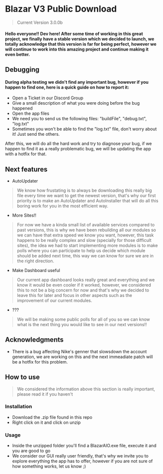 # Blazar V3 Public Download
> Current Version 3.0.0b

#### Hello everyone!! Dev here! After some time of working in this great project, we finally have a stable version which we decided to launch, we totally acknowledge that this version is far for being perfect, however we will continue to work into this amazing project and continue making it even better.

## Debugging

#### During alpha testing we didn't find any important bug, however if you happen to find one, here is a quick guide on how to report it:
- Open a Ticket in our Discord Group
- Give a small description of what you were doing before the bug happened
- Open the app files
- We need you to send us the following files: "buildFile", "debug.txt", "log.txt"
- Sometimes you won't be able to find the "log.txt" file, don't worry about it! Just send the others.


After this, we will do all the hard work and try to diagnose your bug, if we happen to find it as a really problematic bug, we will be updating the app with a hotfix for that.

## Next features

- AutoUpdater
> We know how frustating is to always be downloading this really big file every time we want to get the newest version, that's why our first priority is to make an AutoUpdater and AutoInstaller that will do all this boring work for you in the most efficient way.

- More Sites!!
> For now we have a kinda small list of available services compared to past versions, this is why we have been rebuilding all our modules so we can have that extra speed we know you want, however, this task happens to be really complex and slow (specially for those difficult sites), the idea we had to start implementing more modules is to make polls where you can participate to help us decide which module should be added next time, this way we can know for sure we are in the right direction.

- Make Dashboard useful
> Our current app dashboard looks really great and everything and we know it would be even cooler if it worked, however, we considered this to not be a big concern for now and that's why we decided to leave this for later and focus in other aspects such as the improvement of our current modules.

- ???
> We will be making some public polls for all of you so we can know what is the next thing you would like to see in our next versions!!

## Acknowledgments 

- There is a bug affecting Nike's genner that slowsdown the account generation, we are working on this and the next immeadiate patch will be a hotfix for this problem.

## How to use
> We considered the information above this section is really important, please read it if you haven't

### Installation
- Download the .zip file found in this repo
- Right click on it and click on unzip

### Usage
- Inside the unzipped folder you'll find a BlazarAIO.exe file, execute it and you are good to go
- We consider our GUI really user friendly, that's why we invite you to explore everything the app has to offer, however if you are not sure of how something works, let us know ;)

